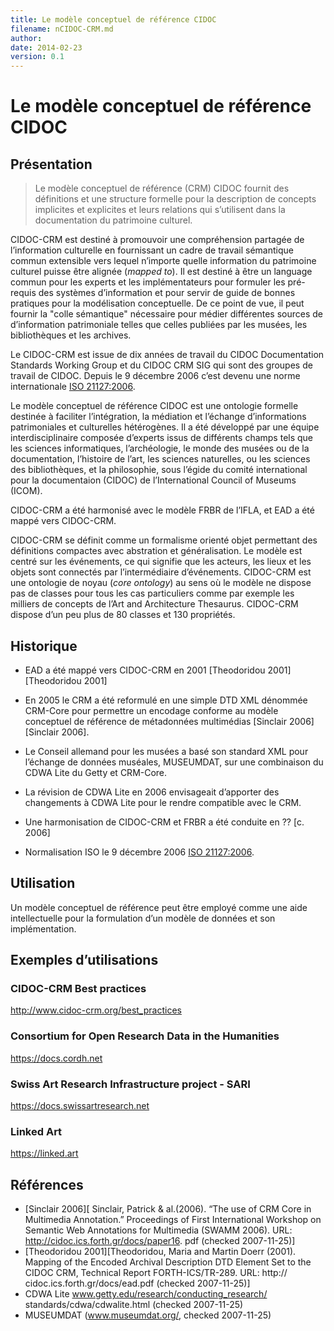 ```yaml
---
title: Le modèle conceptuel de référence CIDOC
filename: nCIDOC-CRM.md
author: 
date: 2014-02-23
version: 0.1
---
```



Le modèle conceptuel de référence CIDOC
================

Présentation
--------

>
>Le modèle conceptuel de référence (CRM) CIDOC fournit des définitions et une structure formelle pour la description de concepts implicites et explicites et leurs relations qui s’utilisent dans la documentation du patrimoine culturel.

CIDOC-CRM est destiné à promouvoir une compréhension partagée de l’information culturelle en fournissant un cadre de travail sémantique commun extensible vers lequel n’importe quelle information du patrimoine culturel puisse être alignée (_mapped to_). Il est destiné à être un language commun pour les experts et les implémentateurs pour formuler les pré-requis des systèmes d’information et pour servir de guide de bonnes pratiques pour la modélisation conceptuelle. De ce point de vue, il peut fournir la "colle sémantique" nécessaire pour médier différentes sources de d’information patrimoniale telles que celles publiées par les musées, les bibliothèques et les archives.

Le CIDOC-CRM est issue de dix années de travail du CIDOC Documentation Standards Working Group et du CIDOC CRM SIG qui sont des groupes de travail de CIDOC. Depuis le 9 décembre 2006 c’est devenu une norme internationale [ISO 21127:2006](http://www.iso.org/iso/catalogue_detail?csnumber=34424).


Le modèle conceptuel de référence CIDOC est une ontologie formelle destinée à faciliter l’intégration, la médiation et l’échange d’informations patrimoniales et culturelles hétérogènes. Il a été développé par une équipe interdisciplinaire composée d’experts issus de différents champs tels que les sciences informatiques, l’archéologie, le monde des musées ou de la documentation, l’histoire de l’art, les sciences naturelles, ou les sciences des bibliothèques, et la philosophie, sous l’égide du comité international pour la documentaion (CIDOC) de l’International Council of Museums (ICOM).

CIDOC-CRM a été harmonisé avec le modèle FRBR de l’IFLA, et EAD a été mappé vers CIDOC-CRM.

CIDOC-CRM se définit comme un formalisme orienté objet permettant des définitions compactes avec abstration et généralisation. Le modèle est centré sur les événements, ce qui signifie que les acteurs, les lieux et les objets sont connectés par l’intermédiaire d’événements. CIDOC-CRM est une ontologie de noyau (_core ontology_) au sens où le modèle ne dispose pas de classes pour tous les cas particuliers comme par exemple les milliers de concepts de l’Art and Architecture Thesaurus. CIDOC-CRM dispose d’un peu plus de 80 classes et 130 propriétés.

Historique
-------

- EAD a été mappé vers CIDOC-CRM en 2001 [Theodoridou 2001][Theodoridou 2001]

- En 2005 le CRM a été reformulé en une simple DTD XML dénommée CRM-Core pour permettre un encodage conforme au modèle conceptuel de référence de métadonnées multimédias [Sinclair 2006][Sinclair 2006].

- Le Conseil allemand pour les musées a basé son standard XML pour l’échange de données muséales, MUSEUMDAT, sur une combinaison du CDWA Lite du Getty et CRM-Core.

- La révision de CDWA Lite en 2006 envisageait d’apporter des changements à CDWA Lite pour le rendre compatible avec le CRM.


- Une harmonisation de CIDOC-CRM et FRBR a été conduite en ?? [c. 2006]

- Normalisation ISO le 9 décembre 2006 [ISO 21127:2006](http://www.iso.org/iso/catalogue_detail?csnumber=34424).

Utilisation
-------

Un modèle conceptuel de référence peut être employé comme une aide intellectuelle pour la formulation d’un modèle de données et son implémentation.

## Exemples d’utilisations

### CIDOC-CRM Best practices

http://www.cidoc-crm.org/best_practices

### Consortium for Open Research Data in the Humanities 

https://docs.cordh.net

### **S**wiss **A**rt **R**esearch **I**nfrastructure project - SARI

https://docs.swissartresearch.net

### Linked Art

https://linked.art


Références
-------

- [Sinclair 2006][ Sinclair, Patrick & al.(2006). “The use of CRM Core in Multimedia Annotation.” Proceedings of First International Workshop on Semantic Web Annotations for Multimedia (SWAMM 2006). URL: http://cidoc.ics.forth.gr/docs/paper16. pdf (checked 2007-11-25)]
- [Theodoridou 2001][Theodoridou, Maria and Martin Doerr (2001). Mapping of the Encoded Archival Description DTD Element Set to the CIDOC CRM, Technical Report FORTH-ICS/TR-289. URL: http:// cidoc.ics.forth.gr/docs/ead.pdf (checked 2007-11-25)]
- CDWA Lite www.getty.edu/research/conducting_research/ standards/cdwa/cdwalite.html (checked 2007-11-25)
- MUSEUMDAT (www.museumdat.org/, checked 2007-11-25)
